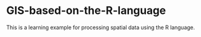 # GIS-based-on-the-R-language
This is a learning example for processing spatial data using the R language.
